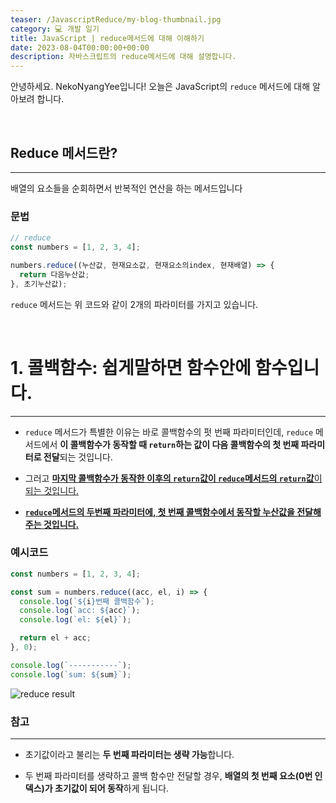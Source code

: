 ```yaml
---
teaser: /JavascriptReduce/my-blog-thumbnail.jpg
category: 💻 개발 일기
title: JavaScript | reduce메서드에 대해 이해하기
date: 2023-08-04T00:00:00+00:00
description: 자바스크립트의 reduce메서드에 대해 설명합니다.
---
```


안녕하세요. NekoNyangYee입니다! 오늘은 JavaScript의 `reduce` 메서드에 대해 알아보려 합니다.

<br />

## Reduce 메서드란?

---

배열의 요소들을 순회하면서 반복적인 연산을 하는 메서드입니다

### 문법

```javascript
// reduce
const numbers = [1, 2, 3, 4];

numbers.reduce((누산값, 현재요소값, 현재요소의index, 현재배열) => {
  return 다음누산값;
}, 초기누산값);
```

`reduce` 메서드는 위 코드와 같이 2개의 파라미터를 가지고 있습니다.

<br />

# 1. 콜백함수: 쉽게말하면 함수안에 함수입니다.

---

- `reduce` 메서드가 특별한 이유는 바로 콜백함수의 펏 번째 파라미터인데, `reduce` 메서드에서 **이 콜백함수가 동작할 때 `return`하는 값이 다음 콜백함수의 첫 번째 파라미터로 전달**되는 것입니다.

- 그러고 <u>**마지막 콜백함수가 동작한 이후의 `return`값이 `reduce`메서드의 `return`값**이 되는 것입니다.</u>

- <u>**`reduce`메서드의 두번째 파라미터에, 첫 번째 콜백함수에서 동작할 누산값을 전달해주는 것입니다.**</u>

### 예시코드

```javascript
const numbers = [1, 2, 3, 4];

const sum = numbers.reduce((acc, el, i) => {
  console.log(`${i}번째 콜백함수`);
  console.log(`acc: ${acc}`);
  console.log(`el: ${el}`);

  return el + acc;
}, 0);

console.log(`-----------`);
console.log(`sum: ${sum}`);
```

![reduce result](/JavascriptReduce/javascript-reduce-01.png)

### 참고

---

- 초기값이라고 불리는 **두 번째 파라미터는 생략 가능**합니다.

- 두 번째 파라미터를 생략하고 콜백 함수만 전달할 경우, **배열의 첫 번째 요소(0번 인덱스)가 초기값이 되어 동작**하게 됩니다.
